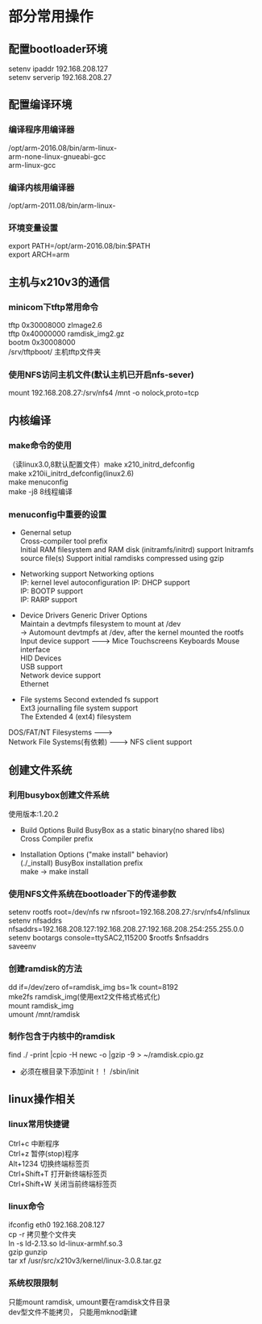 # 部分常用操作

## 配置bootloader环境
setenv ipaddr 192.168.208.127  
setenv serverip 192.168.208.27  

## 配置编译环境
### 编译程序用编译器  
/opt/arm-2016.08/bin/arm-linux-  
arm-none-linux-gnueabi-gcc  
arm-linux-gcc  
### 编译内核用编译器  
/opt/arm-2011.08/bin/arm-linux-  
### 环境变量设置
export PATH=/opt/arm-2016.08/bin:$PATH  
export ARCH=arm  

## 主机与x210v3的通信
### minicom下tftp常用命令
tftp 0x30008000 zImage2.6  
tftp 0x40000000 ramdisk_img2.gz  
bootm 0x30008000  
/srv/tftpboot/ 主机tftp文件夹  
### 使用NFS访问主机文件(默认主机已开启nfs-sever)
mount 192.168.208.27:/srv/nfs4 /mnt -o nolock,proto=tcp 

## 内核编译
### make命令的使用
（读linux3.0,8默认配置文件）make x210_initrd_defconfig    
make x210ii_initrd_defconfig(linux2.6)  
make menuconfig  
make -j8 8线程编译  

### menuconfig中重要的设置
* Genernal setup  
Cross-compiler tool prefix  
Initial RAM filesystem and RAM disk (initramfs/initrd) support 
Initramfs source file(s)
Support initial ramdisks compressed using gzip  

* Networking support
Networking options  
  IP: kernel level autoconfiguration
  IP: DHCP support  
  IP: BOOTP support  
  IP: RARP support  

* Device Drivers
Generic Driver Options  
 Maintain a devtmpfs filesystem to mount at /dev  
   -> Automount devtmpfs at /dev, after the kernel mounted the rootfs  
Input device support  ---> Mice Touchscreens Keyboards Mouse interface  
HID Devices  
USB support  
Network device support  
  Ethernet  
  
* File systems
Second extended fs support  
Ext3 journalling file system support  
The Extended 4 (ext4) filesystem  

DOS/FAT/NT Filesystems  --->  
Network File Systems(有依赖)  --->  NFS client support  

## 创建文件系统
### 利用busybox创建文件系统
使用版本:1.20.2  

* Build Options
Build BusyBox as a static binary(no shared libs)  
Cross Compiler prefix  

* Installation Options ("make install" behavior)  
(./_install) BusyBox installation prefix  
make -> make install  

### 

### 使用NFS文件系统在bootloader下的传递参数
setenv rootfs root=/dev/nfs rw nfsroot=192.168.208.27:/srv/nfs4/nfslinux  
setenv nfsaddrs nfsaddrs=192.168.208.127:192.168.208.27:192.168.208.254:255.255.0.0  
setenv bootargs console=ttySAC2,115200 $rootfs $nfsaddrs  
saveenv

### 创建ramdisk的方法
dd if=/dev/zero of=ramdisk_img bs=1k count=8192  
mke2fs ramdisk_img(使用ext2文件格式格式化)  
mount ramdisk_img  
umount /mnt/ramdisk  
### 制作包含于内核中的ramdisk
find ./ -print |cpio -H newc -o |gzip -9 > ~/ramdisk.cpio.gz  
* 必须在根目录下添加init！！ /sbin/init  

## linux操作相关  
### linux常用快捷键  
Ctrl+c 中断程序  
Ctrl+z 暂停(stop)程序  
Alt+1234 切换终端标签页  
Ctrl+Shift+T 打开新终端标签页  
Ctrl+Shift+W 关闭当前终端标签页  
### linux命令 
ifconfig eth0 192.168.208.127  
cp -r  拷贝整个文件夹  
ln -s ld-2.13.so ld-linux-armhf.so.3  
gzip gunzip  
tar xf /usr/src/x210v3/kernel/linux-3.0.8.tar.gz  
### 系统权限限制
只能mount ramdisk, umount要在ramdisk文件目录  
dev型文件不能拷贝， 只能用mknod新建
